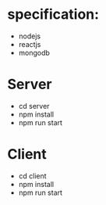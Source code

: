 # specification:
- nodejs
- reactjs
- mongodb

# Server
- cd server
- npm install
- npm run start

# Client
- cd client
- npm install
- npm run start

